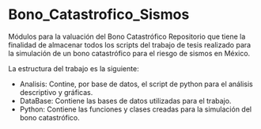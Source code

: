 # Bono_Catastrofico_Sismos
Módulos para la valuación del Bono Catastrófico
Repositorio que tiene la finalidad de almacenar todos los scripts del trabajo de tesis realizado para la simulación de un bono catastrófico para el riesgo de sismos en México. 

La estructura del trabajo es la siguiente:
* Analisis: Contine, por base de datos, el script de python para el análisis descriptivo y gráficas.
* DataBase: Contiene las bases de datos utilizadas para el trabajo. 
* Python: Contiene las funciones y clases creadas para la simulación del bono catastrófico.
